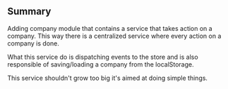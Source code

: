 ## Summary

Adding company module that contains a service that takes action on a company. This way there is a centralized service where every action on a company is done. 


What this service do is dispatching events to the store and is also responsible of saving/loading a company from the localStorage.

This service shouldn't grow too big it's aimed at doing simple things.
